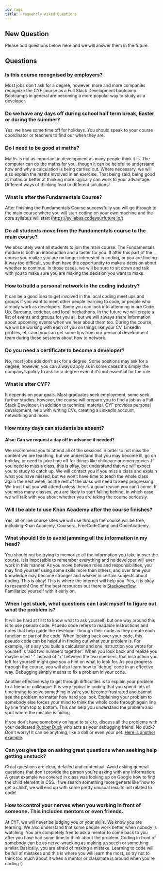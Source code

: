 ```yaml
---
id: faqs
title: Frequently Asked Questions
---
```


## New Question
Please add questions below here and we will answer them in the future.

## Questions

### Is this course recognised by employers?

Most jobs don't ask for a degree, however, more and more companies recognize the CYF course as a Full Stack Development bootcamp. Bootcamps in general are becoming a more popular way to study as a developer.

### Do we have any days off during school half term break, Easter or during the summer?

Yes, we have some time off for holidays. You should speak to your course coordinator or teachers to find our when they are.

### Do I need to be good at maths?

Maths is not as important in development as many people think it is. The computer can do the maths for you, though it can be helpful to understand how and why a calculation is being carried out. Where necessary, we will also explain the maths involved in an exercise. That being said, being good at maths or better at thinking more logically can work to your advantage. Different ways of thinking lead to different solutions!

### What is after the Fundamentals Course?

After finishing the Fundamentals Course successfully you will go through to the main course where you will start coding on your own machine and the core syllabus will start (https://syllabus.codeyourfuture.io/) 

### Do all students move from the Fundamentals course to the main course?
We absolutely want all students to join the main course. The Fundamentals module is both an introduction and a taster for you. If after this part of the course you realize you are no longer interested in coding, or you are finding it way too difficult, you then have the opportuntity to make a decision about whether to continue. In those cases, we will be sure to sit down and talk with you to make sure you are making the decision you want to make.

### How to build a personal network in the coding industry?

It can be a good idea to get involved in the local coding meet ups and groups if you want to meet other people learning to code, or people who already work as developers. Some you can look into attending in are Code Up, Barcamp, codebar, and local hackathons. In the future we will create a list of events and groups for you all, but we will always share information about upcoming events when we hear about them too. During the course, we will be working with each of you on things like your CV, LinkedIn profiles, etc. and you can get some tips from our personal development team during these sessions about how to network.

### Do you need a certificate to become a developer?

No, most jobs ads don't ask for a degree. Some positions may ask for a degree, however, you can always apply as in some cases it's simply the company’s policy to ask for a degree even if it's not essential for the role.

### What is after CYF?

It depends on your goals. Most graduates seek employment, some seek further studies, however, the course will prepare you to find a job as a Full Stack Developer. In addition to technical material, CYF provides personal development, help with writing CVs, creating a LinkedIn account, networking and more.

### How many days can students be absent?

#### Also: Can we request a day off in advance if needed?

We recommend you to attend all of the sessions in order to not miss the content we are teaching, but we understand that you may become ill, go on holiday, or need to take time off for things like childcare or emergencies. If you need to miss a class, this is okay, but understand that we will expect you to study to catch up. We will contact you if you miss a class and explain what you have missed, but we won’t have time to teach the whole class again the next week, as the rest of the class will need to keep progressing. We trust that you will attend unless there’s a good reason you can’t come. If you miss many classes, you are likely to start falling behind, in which case we will talk with you about whether you are taking the course seriously.

### Will I be able to use Khan Academy after the course finishes?

Yes, all online course sites we will use through the course will be free, including Khan Academy, Coursera, FreeCodeCamp and CodeAcademy. 

### What should I do to avoid jamming all the information in my head?
You should not be trying to memorize all the information you take in over the course. It is impossible to remember everything and no developer will ever work in this manner. As you move between roles and responsibilities, you may find yourself using some skills more than others, and over time your knowledge may become stronger and weaker in certain subjects about coding. This is okay! This is where the internet will help you. Yes, it is okay to research! One of the best resources out there is [Stackoverflow](https://stackoverflow.com/). Familiarize yourself with it early on.

### When I get stuck, what questions can I ask myself to figure out what the problem is?
It will be hard at first to know what to ask yourself, but one way around this is to use pseudo code. Psuedo code refers to readable instructions and notes that help guide the developer through their code as they create each function or part of the code. When looking back over your code, this pseudo code can be helpful in finding out what your problem is. For example, let's say you build a calculator and one instruction you wrote for yourself is 'add two numbers together'. When you look back and realize you maybe used '-' instead of '+' between the two numbers, that instruction you left for yourself might give you a hint on what to look for. As you progress through the course, you will also learn how to 'debug' code in an effective way. Debugging simply means to fix a problem in your code.

Another effective way to get through difficulties is to explain your problem to a friend or colleague. It is very typical in coding that you spend lots of time trying to solve something in vain; you become frustrated and cannot see the problem no matter how hard you look.  Explaining your problem to somebody else forces your mind to think the whole code through again line by line from top to bottom. This can help you understand the problem and spot where the mistake is hiding.

If you don't have somebody on hand to talk to, discuss all the problems with your dedicated [Rubber Duck](https://www.youtube.com/watch?v=IBYrQs38gQo) who acts as your debugging friend. No duck? Don't worry! It can be anything, like a doll or even your pet. [Here is another example](https://www.youtube.com/watch?v=fdaqudiSo5c). 

### Can you give tips on asking great questions when seeking help getting unstuck?
Great questions are clear, detailed and contextual. Avoid asking general questions that don't provide the person you're asking with any information. A great example we covered in class was looking up on Google how to find the child element in CSS. If we search something more general like 'how to get a child', we will end up with some pretty unusual results not related to code!

### How to control your nerves when you working in front of someone. This includes mentors or even friends.
At CYF, we will never be judging you or your skills. We know you are learning. We also understand that some people work better when nobody is watching. You are completely free to ask a mentor to come back to you after you have had some time to think about the problem. Coding in front of somebody can be as nerve-wracking as making a speech or something similar. Basically, you are afraid of making a mistake. Learning to code will be full of mistakes and this is where you will learn the most, so try not to think too much about it when a mentor or classmate is around when you're coding :)
